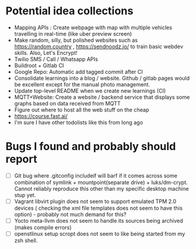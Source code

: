 # Potential idea collections
- Mapping APIs : Create webpage with map with multiple vehicles travelling in real-time (like uber preview screen)
- Make random, silly, but polished websites such as https://random.country , https://sendnoodz.io/ to train basic webdev skills. Also, Let's Encrypt!
- Twilio SMS / Call / Whatsapp APIs
- Buildroot + Gitlab CI
- Google Repo: Automatic add tagged commit after CI
- Consolidate learnings into a blog / website. Github / gitlab pages would be excellent except for the manual photo management.
- Update top-level README when we create new learnings (CI)
- MQTT+Website: Create a website / backend service that displays some graphs based on data received from MQTT
- Figure out where to host all the web stuff on the cheap
- https://course.fast.ai/
- I'm sure I have other todolists like this from long ago

# Bugs I found and probably should report
- [ ] Git bug where .gitconfig includeif will barf if it comes across some combination of symlink + mountpoint(separate drive) + luks/dm-crypt. Cannot reliably reproduce this other than my specific desktop machine stup yet.
- [ ] Vagrant libvirt plugin does not seem to support emulated TPM 2.0 devices ( checking the xml file templates does not seem to have this option) - probably not much demand for this?
- [ ] Yocto meta-llvm does not seem to handle its sources being archived (makes compile errors)
- [ ] openstlinux setup scropt does not seem to like being started from my zsh shell.
